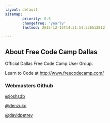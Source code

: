 ```yaml
---
layout: default
sitemap:
        priority: 0.5
        changefreq: 'yearly'
        lastmod: 2015-12-15T14:31:54.336512812

---
```


## About Free Code Camp Dallas

Official Dallas Free Code Camp User Group.

Learn to Code at http://www.freecodecamp.com/

### Webmasters Github

<a class="webmastgit" href="https://github.com/joshsdb">@joshsdb</a>

<a class="webmastgit" href="https://github.com/denzuko">@denzuko</a>

<a class="webmastgit" href="https://github.com/davidpetrey">@davidpetrey</a>
